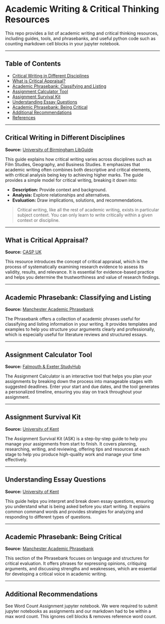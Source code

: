 # Academic Writing & Critical Thinking Resources

This repo provides a list of academic writing and critical thinking resources, including guides, tools, and phrasebanks, and useful python code such as counting markdown cell blocks in your jupyter notebook.

---

## Table of Contents

- [Critical Writing in Different Disciplines](#critical-writing-in-different-disciplines)
- [What is Critical Appraisal?](#what-is-critical-appraisal)
- [Academic Phrasebank: Classifying and Listing](#academic-phrasebank-classifying-and-listing)
- [Assignment Calculator Tool](#assignment-calculator-tool)
- [Assignment Survival Kit](#assignment-survival-kit)
- [Understanding Essay Questions](#understanding-essay-questions)
- [Academic Phrasebank: Being Critical](#academic-phrasebank-being-critical)
- [Additional Recommendations](#additional-recommendations)
- [References](#references)

---

## Critical Writing in Different Disciplines

**Source:** [University of Birmingham LibGuide](https://libguides.bham.ac.uk/c.php?g=654983&p=4603310)

This guide explains how critical writing varies across disciplines such as Film Studies, Geography, and Business Studies. It emphasizes that academic writing often combines both descriptive and critical elements, with critical analysis being key to achieving higher marks. The guide provides a simple model for critical writing, breaking it down into:

- **Description:** Provide context and background.
- **Analysis:** Explore relationships and alternatives.
- **Evaluation:** Draw implications, solutions, and recommendations.

> Critical writing, like all the rest of academic writing, exists in particular subject context. You can only learn to write critically within a given context or discipline.

---

## What is Critical Appraisal?

**Source:** [CASP UK](https://casp-uk.net/what-is-critical-appraisal/)

This resource introduces the concept of critical appraisal, which is the process of systematically examining research evidence to assess its validity, results, and relevance. It is essential for evidence-based practice and helps you determine the trustworthiness and value of research findings.

---

## Academic Phrasebank: Classifying and Listing

**Source:** [Manchester Academic Phrasebank](https://www.phrasebank.manchester.ac.uk/classifying-and-listing/)

The Phrasebank offers a collection of academic phrases useful for classifying and listing information in your writing. It provides templates and examples to help you structure your arguments clearly and professionally, which is especially useful for literature reviews and structured essays.

---

## Assignment Calculator Tool

**Source:** [Falmouth & Exeter StudyHub](https://studyhub.fxplus.ac.uk/tools/assignment-calculator/#?start=1733756802396&end=1736348802403)

The Assignment Calculator is an interactive tool that helps you plan your assignments by breaking down the process into manageable stages with suggested deadlines. Enter your start and due dates, and the tool generates a personalized timeline, ensuring you stay on track throughout your assignment.

---

## Assignment Survival Kit

**Source:** [University of Kent](https://student.kent.ac.uk/studies/written-assignments/assignment-survival-kit)

The Assignment Survival Kit (ASK) is a step-by-step guide to help you manage your assignments from start to finish. It covers planning, researching, writing, and reviewing, offering tips and resources at each stage to help you produce high-quality work and manage your time effectively.

---

## Understanding Essay Questions

**Source:** [University of Kent](https://student.kent.ac.uk/studies/written-assignments/understanding-essay-questions)

This guide helps you interpret and break down essay questions, ensuring you understand what is being asked before you start writing. It explains common command words and provides strategies for analyzing and responding to different types of questions.

---

## Academic Phrasebank: Being Critical

**Source:** [Manchester Academic Phrasebank](https://www.phrasebank.manchester.ac.uk/being-critical/)

This section of the Phrasebank focuses on language and structures for critical evaluation. It offers phrases for expressing opinions, critiquing arguments, and discussing strengths and weaknesses, which are essential for developing a critical voice in academic writing.

---

## Additional Recommendations

See Word Count Assignment jupyter notebook. We were required to submit jupyter notebooks as assignments and our markdown had to be within a max word count. This ignores cell blocks & removes reference word count.
